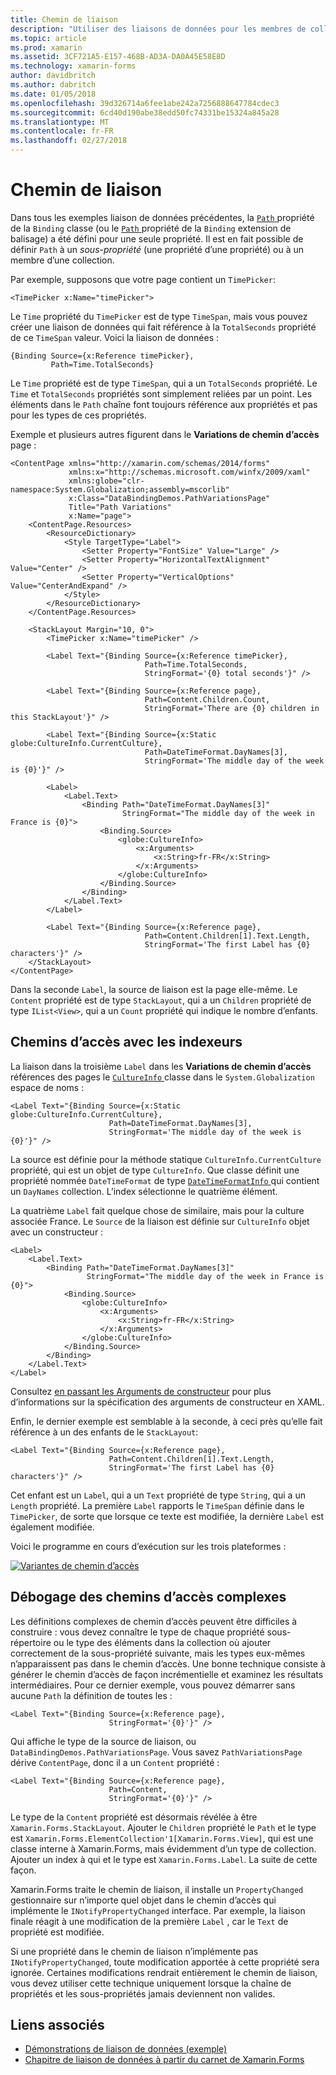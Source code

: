 ```yaml
---
title: Chemin de liaison
description: "Utiliser des liaisons de données pour les membres de collection et les sous-propriétés de l’accès"
ms.topic: article
ms.prod: xamarin
ms.assetid: 3CF721A5-E157-468B-AD3A-DA0A45E58E8D
ms.technology: xamarin-forms
author: davidbritch
ms.author: dabritch
ms.date: 01/05/2018
ms.openlocfilehash: 39d326714a6fee1abe242a7256888647784cdec3
ms.sourcegitcommit: 6cd40d190abe38edd50fc74331be15324a845a28
ms.translationtype: MT
ms.contentlocale: fr-FR
ms.lasthandoff: 02/27/2018
---
```

# <a name="binding-path"></a>Chemin de liaison

Dans tous les exemples liaison de données précédentes, la [ `Path` ](https://developer.xamarin.com/api/property/Xamarin.Forms.Binding.Path/) propriété de la `Binding` classe (ou le [ `Path` ](https://developer.xamarin.com/api/property/Xamarin.Forms.Xaml.BindingExtension.Path/) propriété de la `Binding` extension de balisage) a été défini pour une seule propriété. Il est en fait possible de définir `Path` à un *sous-propriété* (une propriété d’une propriété) ou à un membre d’une collection.

Par exemple, supposons que votre page contient un `TimePicker`:

```xaml
<TimePicker x:Name="timePicker">
```

Le `Time` propriété du `TimePicker` est de type `TimeSpan`, mais vous pouvez créer une liaison de données qui fait référence à la `TotalSeconds` propriété de ce `TimeSpan` valeur. Voici la liaison de données :

```xaml
{Binding Source={x:Reference timePicker},
         Path=Time.TotalSeconds}
```
         
Le `Time` propriété est de type `TimeSpan`, qui a un `TotalSeconds` propriété. Le `Time` et `TotalSeconds` propriétés sont simplement reliées par un point. Les éléments dans le `Path` chaîne font toujours référence aux propriétés et pas pour les types de ces propriétés.

Exemple et plusieurs autres figurent dans le **Variations de chemin d’accès** page :

```xaml
<ContentPage xmlns="http://xamarin.com/schemas/2014/forms"
             xmlns:x="http://schemas.microsoft.com/winfx/2009/xaml"
             xmlns:globe="clr-namespace:System.Globalization;assembly=mscorlib"
             x:Class="DataBindingDemos.PathVariationsPage"
             Title="Path Variations"
             x:Name="page">
    <ContentPage.Resources>
        <ResourceDictionary>
            <Style TargetType="Label">
                <Setter Property="FontSize" Value="Large" />
                <Setter Property="HorizontalTextAlignment" Value="Center" />
                <Setter Property="VerticalOptions" Value="CenterAndExpand" />
            </Style>
        </ResourceDictionary>
    </ContentPage.Resources>
    
    <StackLayout Margin="10, 0">
        <TimePicker x:Name="timePicker" />

        <Label Text="{Binding Source={x:Reference timePicker},
                              Path=Time.TotalSeconds,
                              StringFormat='{0} total seconds'}" />

        <Label Text="{Binding Source={x:Reference page},
                              Path=Content.Children.Count,
                              StringFormat='There are {0} children in this StackLayout'}" />
        
        <Label Text="{Binding Source={x:Static globe:CultureInfo.CurrentCulture},
                              Path=DateTimeFormat.DayNames[3],
                              StringFormat='The middle day of the week is {0}'}" />

        <Label>
            <Label.Text>
                <Binding Path="DateTimeFormat.DayNames[3]"
                         StringFormat="The middle day of the week in France is {0}">
                    <Binding.Source>
                        <globe:CultureInfo>
                            <x:Arguments>
                                <x:String>fr-FR</x:String>
                            </x:Arguments>
                        </globe:CultureInfo>
                    </Binding.Source>
                </Binding>
            </Label.Text>
        </Label>

        <Label Text="{Binding Source={x:Reference page},
                              Path=Content.Children[1].Text.Length,
                              StringFormat='The first Label has {0} characters'}" />
    </StackLayout>
</ContentPage>
```

Dans la seconde `Label`, la source de liaison est la page elle-même. Le `Content` propriété est de type `StackLayout`, qui a un `Children` propriété de type `IList<View>`, qui a un `Count` propriété qui indique le nombre d’enfants.

## <a name="paths-with-indexers"></a>Chemins d’accès avec les indexeurs

La liaison dans la troisième `Label` dans les **Variations de chemin d’accès** références des pages le [ `CultureInfo` ](https://developer.xamarin.com/api/type/System.Globalization.CultureInfo/) classe dans le `System.Globalization` espace de noms :

```xaml
<Label Text="{Binding Source={x:Static globe:CultureInfo.CurrentCulture},
                      Path=DateTimeFormat.DayNames[3],
                      StringFormat='The middle day of the week is {0}'}" />
```

La source est définie pour la méthode statique `CultureInfo.CurrentCulture` propriété, qui est un objet de type `CultureInfo`. Que classe définit une propriété nommée `DateTimeFormat` de type [ `DateTimeFormatInfo` ](https://developer.xamarin.com/api/type/System.Globalization.DateTimeFormatInfo/) qui contient un `DayNames` collection. L’index sélectionne le quatrième élément.

La quatrième `Label` fait quelque chose de similaire, mais pour la culture associée France. Le `Source` de la liaison est définie sur `CultureInfo` objet avec un constructeur :

```xaml
<Label>
    <Label.Text>
        <Binding Path="DateTimeFormat.DayNames[3]"
                 StringFormat="The middle day of the week in France is {0}">
            <Binding.Source>
                <globe:CultureInfo>
                    <x:Arguments>
                        <x:String>fr-FR</x:String>
                    </x:Arguments>
                </globe:CultureInfo>
            </Binding.Source>
        </Binding>
    </Label.Text>
</Label>
```

Consultez [en passant les Arguments de constructeur](~/xamarin-forms/xaml/passing-arguments.md#constructor_arguments) pour plus d’informations sur la spécification des arguments de constructeur en XAML.

Enfin, le dernier exemple est semblable à la seconde, à ceci près qu’elle fait référence à un des enfants de le `StackLayout`:

```xaml
<Label Text="{Binding Source={x:Reference page},
                      Path=Content.Children[1].Text.Length,
                      StringFormat='The first Label has {0} characters'}" />
```

Cet enfant est un `Label`, qui a un `Text` propriété de type `String`, qui a un `Length` propriété. La première `Label` rapports le `TimeSpan` définie dans le `TimePicker`, de sorte que lorsque ce texte est modifiée, la dernière `Label` est également modifiée.

Voici le programme en cours d’exécution sur les trois plateformes :

[![Variantes de chemin d’accès](binding-path-images/pathvariations-small.png "Variations de chemin d’accès")](binding-path-images/pathvariations-large.png "Variations de chemin d’accès")

## <a name="debugging-complex-paths"></a>Débogage des chemins d’accès complexes

Les définitions complexes de chemin d’accès peuvent être difficiles à construire : vous devez connaître le type de chaque propriété sous-répertoire ou le type des éléments dans la collection où ajouter correctement de la sous-propriété suivante, mais les types eux-mêmes n’apparaissent pas dans le chemin d’accès. Une bonne technique consiste à générer le chemin d’accès de façon incrémentielle et examinez les résultats intermédiaires. Pour ce dernier exemple, vous pouvez démarrer sans aucune `Path` la définition de toutes les :

```xaml
<Label Text="{Binding Source={x:Reference page},
                      StringFormat='{0}'}" />
```

Qui affiche le type de la source de liaison, ou `DataBindingDemos.PathVariationsPage`. Vous savez `PathVariationsPage` dérive `ContentPage`, donc il a un `Content` propriété :

```xaml
<Label Text="{Binding Source={x:Reference page},
                      Path=Content,
                      StringFormat='{0}'}" />
```

Le type de la `Content` propriété est désormais révélée à être `Xamarin.Forms.StackLayout`. Ajouter le `Children` propriété le `Path` et le type est `Xamarin.Forms.ElementCollection'1[Xamarin.Forms.View]`, qui est une classe interne à Xamarin.Forms, mais évidemment d’un type de collection. Ajouter un index à qui et le type est `Xamarin.Forms.Label`. La suite de cette façon.

Xamarin.Forms traite le chemin de liaison, il installe un `PropertyChanged` gestionnaire sur n’importe quel objet dans le chemin d’accès qui implémente le `INotifyPropertyChanged` interface. Par exemple, la liaison finale réagit à une modification de la première `Label` , car le `Text` de propriété est modifiée. 

Si une propriété dans le chemin de liaison n’implémente pas `INotifyPropertyChanged`, toute modification apportée à cette propriété sera ignorée. Certaines modifications rendrait entièrement le chemin de liaison, vous devez utiliser cette technique uniquement lorsque la chaîne de propriétés et les sous-propriétés jamais deviennent non valides.



## <a name="related-links"></a>Liens associés

- [Démonstrations de liaison de données (exemple)](https://developer.xamarin.com/samples/xamarin-forms/DataBindingDemos/)
- [Chapitre de liaison de données à partir du carnet de Xamarin.Forms](~/xamarin-forms/creating-mobile-apps-xamarin-forms/summaries/chapter16.md)
